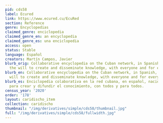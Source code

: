 ```yaml
---
pid: cds58
label: Ecured
link: https://www.ecured.cu/EcuRed
section: Reference
genre: Encyclopedias
claimed_genre: enciclopedia
claimed_genre_en: an encyclopedia
claimed_genre_es: una enciclopedia
access: open
status: Stable
language: Español
creators: Martín Campos, Javier
blurb_orig: Collaborative encyclopedia on the Cuban network, in Spanish, born from
  the will to create and disseminate knowledge, with everyone and for everyone.
blurb_en: Collaborative encyclopedia on the Cuban network, in Spanish, born from the
  will to create and disseminate knowledge, with everyone and for everyone.
blurb_es: Enciclopedia colaborativa en la red cubana, en español, nacida de la voluntad
  para crear y difundir el conocimiento, con todos y para todos.
census_year: '2020'
order: '178'
layout: caridischo_item
collection: caridischo
thumbnail: "/img/derivatives/simple/cds58/thumbnail.jpg"
full: "/img/derivatives/simple/cds58/fullwidth.jpg"
---
```

